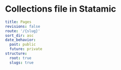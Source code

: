 # **Collections file in Statamic**

```yaml
title: Pages
revisions: false
route: '/{slug}'
sort_dir: asc
date_behavior:
  past: public
  future: private
structure:
  root: true
  slugs: true
```